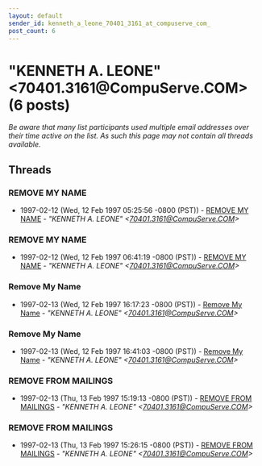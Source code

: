 ```yaml
---
layout: default
sender_id: kenneth_a_leone_70401_3161_at_compuserve_com_
post_count: 6
---
```


# "KENNETH A. LEONE" <70401.3161<span>@</span>CompuServe.COM> (6 posts)

_Be aware that many list participants used multiple email addresses over their time active on the list. As such this page may not contain all threads available._

## Threads

### REMOVE MY NAME
+ 1997-02-12 (Wed, 12 Feb 1997 05:25:56 -0800 (PST)) - [REMOVE MY NAME](/archive/1997/02/1c0a0e8ecd1c8fad671d2e143154bdfbc956d4101214908fb666958f0ee0e694) - _"KENNETH A. LEONE" \<70401.3161@CompuServe.COM\>_

### REMOVE MY NAME
+ 1997-02-12 (Wed, 12 Feb 1997 06:41:19 -0800 (PST)) - [REMOVE MY NAME](/archive/1997/02/865aa93272954f7c06f6041b1a6f2860c4e2df54e17bc7eb848b5651005bbdd4) - _"KENNETH A. LEONE" \<70401.3161@CompuServe.COM\>_

### Remove My Name
+ 1997-02-13 (Wed, 12 Feb 1997 16:17:23 -0800 (PST)) - [Remove My Name](/archive/1997/02/9f5fc8104004d50f9cefa5a1b7aa6442e791827e072cb4d27a59d6a5f23d472a) - _"KENNETH A. LEONE" \<70401.3161@CompuServe.COM\>_

### Remove My Name
+ 1997-02-13 (Wed, 12 Feb 1997 16:41:03 -0800 (PST)) - [Remove My Name](/archive/1997/02/7293a4d1df9d841b43abf59a4dd0036d8a3ddfb483537e4fbf71aa786045bca7) - _"KENNETH A. LEONE" \<70401.3161@CompuServe.COM\>_

### REMOVE FROM MAILINGS
+ 1997-02-13 (Thu, 13 Feb 1997 15:19:13 -0800 (PST)) - [REMOVE FROM MAILINGS](/archive/1997/02/43abc43e87518837420404550c59f07299110c51a6e1e90ec7c579b6f114a0e7) - _"KENNETH A. LEONE" \<70401.3161@CompuServe.COM\>_

### REMOVE FROM MAILINGS
+ 1997-02-13 (Thu, 13 Feb 1997 15:26:15 -0800 (PST)) - [REMOVE FROM MAILINGS](/archive/1997/02/90b9113b0355c2b85370ac3fa11a3cec862d3d4c995c8bc6122b4e68fcea25f6) - _"KENNETH A. LEONE" \<70401.3161@CompuServe.COM\>_

